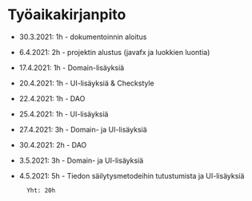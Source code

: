 # Työaikakirjanpito
* 30.3.2021: 1h - dokumentoinnin aloitus
* 6.4.2021: 2h - projektin alustus (javafx ja luokkien luontia)  
* 17.4.2021: 1h - Domain-lisäyksiä
* 20.4.2021: 1h - UI-lisäyksiä & Checkstyle
* 22.4.2021: 1h - DAO
* 25.4.2021: 1h - UI-lisäyksiä
* 27.4.2021: 3h - Domain- ja UI-lisäyksiä  
* 30.4.2021: 2h - DAO  
* 3.5.2021: 3h - Domain- ja UI-lisäyksiä  
* 4.5.2021: 5h - Tiedon säilytysmetodeihin tutustumista ja UI-lisäyksiä  


        Yht: 20h
